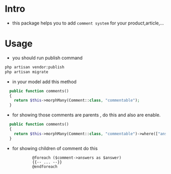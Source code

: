 # Intro

- this package helps you to add `comment system` for your product,article,...


# Usage

- you should run publish command

```bash
php artisan vendor:publish
php artisan migrate
```

- in your model add this method

```php
  public function comments()
  {
    return $this->morphMany(Comment::class, "commentable");
  }
```

- for showing those comments are parents , do this and also are enable.

```php
  public function comments()
  {
    return $this->morphMany(Comment::class, "commentable")->where(["answer_id" => 0, 'status' => 1]);
  }
```

- for showing children of comment do this

```blade
            @foreach ($comment->answers as $answer)
            {{-- ... --}}
            @endforeach
```


